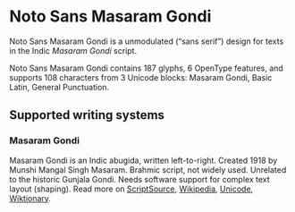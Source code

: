
# Noto Sans Masaram Gondi

Noto Sans Masaram Gondi is a unmodulated (“sans serif”) design for texts in the Indic _Masaram Gondi_ script. 

Noto Sans Masaram Gondi contains 187 glyphs, 6 OpenType features, and supports 108 characters from 3 Unicode blocks: Masaram Gondi, Basic Latin, General Punctuation.


## Supported writing systems


### Masaram Gondi

Masaram Gondi is an Indic abugida, written left-to-right. Created 1918 by Munshi Mangal Singh Masaram. Brahmic script, not widely used. Unrelated to the historic Gunjala Gondi. Needs software support for complex text layout (shaping). Read more on [ScriptSource](https://scriptsource.org/scr/Gonm), [Wikipedia](https://en.wikipedia.org/wiki/ISO_15924:Gonm), [Unicode](https://www.unicode.org/versions/Unicode13.0.0/ch13.pdf#G33278), [Wiktionary](https://en.wiktionary.org/wiki/Category:Masaram_Gondi_script).

